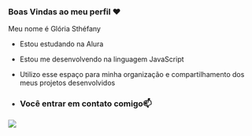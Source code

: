 ### Boas Vindas ao meu perfil ❤️

Meu nome é Glória Sthéfany

- Estou estudando na Alura
- Estou me desenvolvendo na linguagem JavaScript
- Utilizo esse espaço para minha organização e compartilhamento dos meus projetos desenvolvidos

- ### Você entrar em contato comigo📫





![](https://tenor.com/pt-BR/view/fluffy-despicable-me-agnes-unicorn-gif-5701104)
